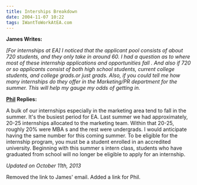 ```yaml
---
title: Interships Breakdown
date: 2004-11-07 10:22
tags: IWantToWorkAtEA.com
---
```

**James Writes:**

*[For internships at EA] I noticed that the applicant pool consists of about 720 students, and they only take in around 60. I had a question as to where most of these internship applications and opportunities fall . And also if 720 or so applicants consist of both high school students, current college students, and college grads.or just grads. Also, if you could tell me how many internships do they offer in the Marketing/PR department for the summer. This will help my gauge my odds of getting in.*

**[Phil][2] Replies:** 

A bulk of our internships especially in the marketing area tend to fall in the summer. It's the busiest period for EA. Last summer we had approximately, 20-25 internships allocated to the marketing team. Within that 20-25, roughly 20% were MBA s and the rest were undergrads. I would anticipate having the same number for this coming summer. To be eligible for the internship program, you must be a student enrolled in an accredited university. Beginning with this summer s intern class, students who have graduated from school will no longer be eligible to apply for an internship.

*Updated on October 11th, 2013*

Removed the link to James' email. Added a link for Phil.

 [1]: http://www.mobygames.com/developer/sheet/view/developerId,7086/
 [2]: http://www.linkedin.com/pub/phillip-gee/0/894/415
